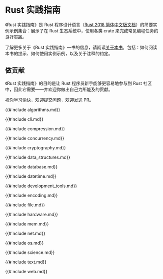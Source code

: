 # Rust 实践指南

<!--
> [intro.md](https://github.com/rust-lang-nursery/rust-cookbook/blob/master/src/intro.md)
> <br />
> commit - a79932c9a624fd17977eaea5df3d5a9600d014f6 - 2018.12.05
-->

《Rust 实践指南》是 Rust 程序设计语言（[Rust 2018 简体中文版文档](https://books.budshome.com/rust-lang)）的简要实例示例集合：展示了在 Rust 生态系统中，使用各类 crate 来完成常见编程任务的良好实践。

了解更多关于《Rust 实践指南》一书的信息，请阅读[关于本书](about.md)，包括：如何阅读本书的提示、如何使用实例示例，以及关于注释的约定。

## 做贡献

《Rust 实践指南》的目的是让 Rust 程序员新手能够更容易地参与到 Rust 社区中，因此它需要——并欢迎你做出自己力所能及的贡献。

祝你学习愉快，欢迎提交问题，欢迎发送 PR。

{{#include algorithms.md}}

{{#include cli.md}}

{{#include compression.md}}

{{#include concurrency.md}}

{{#include cryptography.md}}

{{#include data_structures.md}}

{{#include database.md}}

{{#include datetime.md}}

{{#include development_tools.md}}

{{#include encoding.md}}

{{#include file.md}}

{{#include hardware.md}}

{{#include mem.md}}

{{#include net.md}}

{{#include os.md}}

{{#include science.md}}

{{#include text.md}}

{{#include web.md}}
